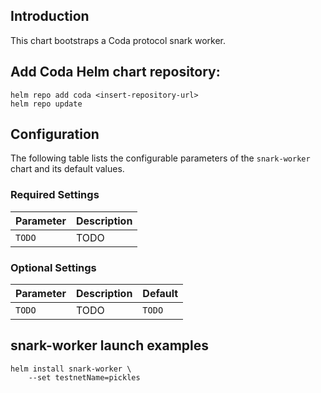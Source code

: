 ## Introduction

This chart bootstraps a Coda protocol snark worker.

## Add Coda Helm chart repository:

 ```console
 helm repo add coda <insert-repository-url>
 helm repo update
 ```

## Configuration

The following table lists the configurable parameters of the `snark-worker` chart and its default values.

### Required Settings

Parameter | Description
--- | ---
`TODO` | TODO

### Optional Settings

Parameter | Description | Default
--- | --- | ---
`TODO` | TODO | `TODO`

## snark-worker launch examples

```console
helm install snark-worker \
    --set testnetName=pickles
```
